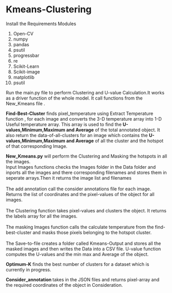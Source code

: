 # Kmeans-Clustering 
Install the Requirements Modules 
<ol>
<li>Open-CV</li>
<li>numpy</li>
<li>pandas</li>
<li>psutil</li>
<li>progressbar</li>
<li>re</li>
<li>Scikit-Learn</li>
<li>Scikit-image</li>
<li>matplotlib</li>
<li>psutil</li>
</ol>

<p>
    Run the main.py file to perform Clustering and U-value Calculation.It works as a driver function of the whole model.
    It call functions from the New_Kmeans file .
</p>
<p>
    <b>Find-Best-Cluster</b> finds pixel_temperature using Extract Temperature function , for each image and converts the 3-D temperature array into 1-D Useful temperature array. This array is used to find the <b>U-values,Minimum,Maximum and Average</b> of the total annotated object. It also return the data-of-all-clusters for an image which contains the  <b>U-values,Minimum,Maximum and Average</b> of all the cluster and the hotspot of that corresponding Image.
    
</p>
<p>
    <b>New_Kmeans.py</b> will perform the Clustering and Masking the hotspots in all the images.
        <br>Input Images functions checks the Images folder in the Data folder and inports all the images and there corresponding filenames and stores them in seperate arrays.Then it returns the image list and filenames</br>
        <br>The add annotation call the consider annotations file for each image. Returns the list of coordinates and the pixel-values of the object for all images.  </br>
        <br>The Clustering function takes pixel-values and clusters the object. It returns the labels array for all the images.</br>
        <br>The masking Images function calls the calculate temperature from the find-best-cluster and masks those pixels belonging to the hotspot cluster. </br>
        <br>The Save-to-file creates a folder called Kmeans-Output and stores all the masked images and then writes the Data into a CSV file.
        U-value function computes the U-values and the min max and Average of the object.</br>
</p>

<p>
    <b>Optimum-K</b> finds the best number of clusters for a dataset which is currently in progress.
</p>

<p>
    <b>Consider_annotation </b> takes in the JSON files and returns pixel-array and the required coordinates of the object in Consideration.
</p>

